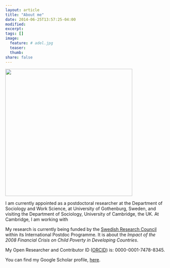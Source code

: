 ```yaml
---
layout: article
title: "About me"
date: 2014-06-25T13:57:25-04:00
modified:
excerpt:
tags: []
image:
  feature: # adel.jpg 
  teaser:
  thumb:
share: false
---
```


<img src="https://adeldaoud.github.io/images/adel.jpg" width="400">


I am currently appointed as a postdoctoral researcher at the Department of Sociology and Work Science, at University of Gothenburg, Sweden, and visiting the Department of Sociology, University of Cambridge, the UK. At Cambridge, I am working with 

My research is currently being funded by the [Swedish Research Council](http://www.vr.se/) within its International Postdoc Programme. It is about the *Impact of the 2008 Financial Crisis on Child Poverty in Developing Countries*.

My Open Researcher and Contributor ID ([ORCID](http://orcid.org/0000-0001-7478-8345)) is: 0000-0001-7478-8345.

You can find my Google Scholar profile, [here](https://scholar.google.com/citations?hl=sv&user=iCDKhFsAAAAJ&view_op=list_works&gmla=AJsN-F5HYSyeiMBeJJPcP_Ud6J3vXjboZyR4xKBrCxS-DUND7ODBPh-PaEePq-UkSKrIndZldj3Jnlik9J27-hfxwpw7h_fipwNtbAuto_n3ydn0kmD2X88).


